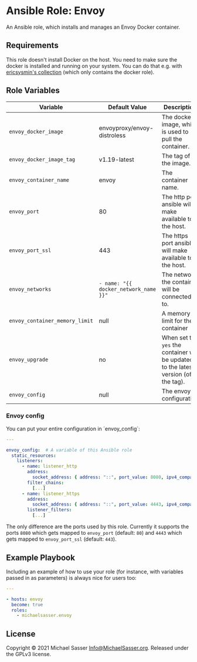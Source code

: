# Ansible Role: Envoy

An Ansible role, which installs and manages an Envoy Docker container.

## Requirements

This role doesn't install Docker on the host. You need to make sure the docker
is installed and running on your system. You can do that e.g. with [ericsysmin's collection](https://galaxy.ansible.com/ericsysmin/docker) (which only contains the docker role).

## Role Variables

| Variable                           | Default Value                           | Description                                                                         |
| ---------------------------------- | --------------------------------------- | ----------------------------------------------------------------------------------- |
| `envoy_docker_image`               | envoyproxy/envoy-distroless             | The docker image, which is used to pull the container.                              |
| `envoy_docker_image_tag`           | v1.19-latest                            | The tag of the image.                                                               |
| `envoy_container_name`             | envoy                                   | The container name.                                                                 |
| `envoy_port`                       | 80                                      | The http port ansible will make available to the host.                              |
| `envoy_port_ssl`                   | 443                                     | The https port ansible will make available to the host.                             |
| `envoy_networks`                   | `- name: "{{ docker_network_name }}"`   | The network the container will be connected to.                                     |
| `envoy_container_memory_limit`     | null                                    | A memory limit for the container                                                    |
| `envoy_upgrade`                    | no                                      | When set to `yes` the container will be updated to the latest version (of the tag). |
| `envoy_config`                     | null                                    | The envoy configuration                                                             |

### Envoy config

You can put your entire configuration in ´envoy_config`:

```yaml
---

envoy_config:  # A variable of this Ansible role
  static_resources:
    listeners:
      - name: listener_http
        address:
          socket_address: { address: "::", port_value: 8080, ipv4_compat: true }
        filter_chains:
          [...]
      - name: listener_https
        address:
          socket_address: { address: "::", port_value: 4443, ipv4_compat: true }
        listener_filters:
          [...]
```

The only difference are the ports used by this role. Currently it supports the
ports `8080` which gets mapped to `envoy_port` (default: `80`) and `4443` which 
gets mapped to `envoy_port_ssl` (default: `443`).

## Example Playbook

Including an example of how to use your role (for instance, with variables passed in as parameters) is always nice for users too:

```yaml
---

- hosts: envoy
  become: true
  roles:
    - michaelsasser.envoy
```

## License

Copyright &copy; 2021 Michael Sasser <Info@MichaelSasser.org>. Released under
the GPLv3 license.
